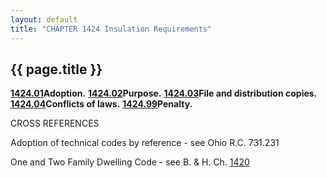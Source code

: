 ```yaml
---
layout: default 
title: "CHAPTER 1424 Insulation Requirements"
---
```


{{ page.title }}
----------------

[**1424.01**](56ddc479.html)**Adoption.**
[**1424.02**](56e10681.html)**Purpose.**
[**1424.03**](56e5bcf0.html)**File and distribution copies.**
[**1424.04**](56e964f6.html)**Conflicts of laws.**
[**1424.99**](56f12470.html)**Penalty.**

CROSS REFERENCES

Adoption of technical codes by reference - see Ohio R.C. 731.231

One and Two Family Dwelling Code - see B. & H. Ch. [1420](5640d1f0.html)

